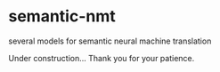 # semantic-nmt
several models for semantic neural machine translation

Under construction... Thank you for your patience. 
